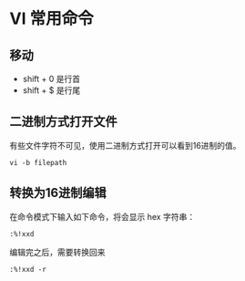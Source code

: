 # VI 常用命令

## 移动

- shift + 0 是行首
- shift + $ 是行尾

## 二进制方式打开文件

有些文件字符不可见，使用二进制方式打开可以看到16进制的值。

```shell
vi -b filepath
```

## 转换为16进制编辑

在命令模式下输入如下命令，将会显示 hex 字符串：
```shell
:%!xxd
```

编辑完之后，需要转换回来
```shell
:%!xxd -r
```
